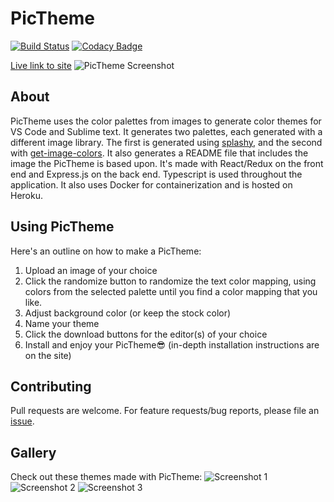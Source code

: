 # PicTheme

[![Build Status](https://travis-ci.com/JoshuaScript/pictheme.svg?branch=master)](https://travis-ci.com/JoshuaScript/pictheme)
[![Codacy Badge](https://api.codacy.com/project/badge/Grade/d612cdcacdff46ce9f066235f9f04647)](https://app.codacy.com/app/JoshuaScript/pictheme?utm_source=github.com&utm_medium=referral&utm_content=JoshuaScript/pictheme&utm_campaign=Badge_Grade_Dashboard)

[Live link to site](https://pictheme.herokuapp.com)
![PicTheme Screenshot](https://i.imgur.com/scpk4ze.png)
## About
PicTheme uses the color palettes from images to generate color themes for VS Code and Sublime text. 
It generates two palettes, each generated with a different image library. The first is generated using [splashy](https://github.com/microlinkhq/splashy), and the second with [get-image-colors](https://github.com/colorjs/get-image-colors). It also generates a README file that includes the image the PicTheme is based upon.
It's made with React/Redux on the front end and Express.js on the back end. Typescript is used throughout the application. It also uses Docker for containerization and is hosted on Heroku.
## Using PicTheme
Here's an outline on how to make a PicTheme:
1. Upload an image of your choice
2. Click the randomize button to randomize the text color mapping, using colors from the selected palette until you find a color mapping that you like.
3. Adjust background color (or keep the stock color)
4. Name your theme
4. Click the download buttons for the editor(s) of your choice 
5. Install and enjoy your PicTheme😎 (in-depth installation instructions are on the site)
## Contributing
Pull requests are welcome. For feature requests/bug reports, please file an [issue](https://github.com/JoshuaScript/pictheme/issues).
## Gallery
Check out these themes made with PicTheme:
![Screenshot 1](https://i.imgur.com/LLeS4le.png)
![Screenshot 2](https://i.imgur.com/oUTegc3.png)
![Screenshot 3](https://i.imgur.com/rplNImQ.png)
